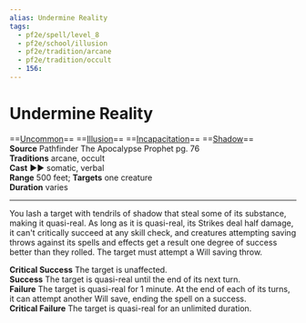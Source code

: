 ```yaml
---
alias: Undermine Reality
tags:
  - pf2e/spell/level_8
  - pf2e/school/illusion
  - pf2e/tradition/arcane
  - pf2e/tradition/occult
  - 156:
---
```


# Undermine Reality

==[Uncommon](Uncommon.md)== ==[Illusion](Illusion.md)== ==[Incapacitation](Incapacitation.md)== ==[Shadow](Shadow.md)==  
__Source__ Pathfinder The Apocalypse Prophet pg. 76  
**Traditions** arcane, occult  
**Cast** ►► somatic, verbal  
**Range** 500 feet; **Targets** one creature  
**Duration** varies

---

You lash a target with tendrils of shadow that steal some of its substance, making it quasi-real. As long as it is quasi-real, its Strikes deal half damage, it can't critically succeed at any skill check, and creatures attempting saving throws against its spells and effects get a result one degree of success better than they rolled. The target must attempt a Will saving throw.

**Critical Success** The target is unaffected.  
**Success** The target is quasi-real until the end of its next turn.  
**Failure** The target is quasi-real for 1 minute. At the end of each of its turns, it can attempt another Will save, ending the spell on a success.  
**Critical Failure** The target is quasi-real for an unlimited duration.
